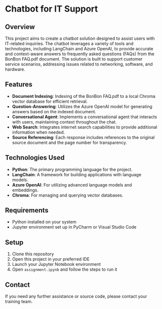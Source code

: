 # Chatbot for IT Support

## Overview

This project aims to create a chatbot solution designed to assist users with IT-related inquiries. The chatbot leverages a variety of tools and technologies, including LangChain and Azure OpenAI, to provide accurate and context-aware answers to frequently asked questions (FAQs) from the BonBon FAQ.pdf document. The solution is built to support customer service scenarios, addressing issues related to networking, software, and hardware.

## Features

- **Document Indexing**: Indexing of the BonBon FAQ.pdf to a local Chroma vector database for efficient retrieval.
- **Question-Answering**: Utilizes the Azure OpenAI model for generating answers based on the indexed document.
- **Conversational Agent**: Implements a conversational agent that interacts with users, maintaining context throughout the chat.
- **Web Search**: Integrates internet search capabilities to provide additional information when needed.
- **Source Referencing**: Each response includes references to the original source document and the page number for transparency.

## Technologies Used

- **Python**: The primary programming language for the project.
- **LangChain**: A framework for building applications with language models.
- **Azure OpenAI**: For utilizing advanced language models and embeddings.
- **Chroma**: For managing and querying vector databases.

## Requirements

- Python installed on your system
- Jupyter environment set up in PyCharm or Visual Studio Code

## Setup

1. Clone this repository
2. Open this project in your preferred IDE
3. Launch your Jupyter Notebook environment
4. Open `assignment.ipynb` and follow the steps to run it

## Contact

If you need any further assistance or source code, please contact your training team.